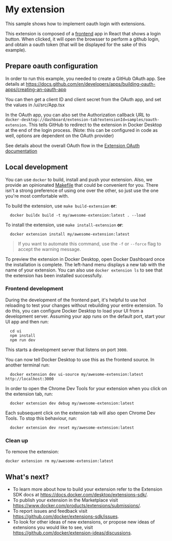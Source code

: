 # My extension

This sample shows how to implement oauth login with extensions.

This extension is composed of a [frontend](./ui) app in React that shows a login button. When clicked, it will open the browsser to perform a github login, and obtain a oauth token (that will be displayed for the sake of this example).

</details>

## Prepare oauth configuration

In order to run this example, you needed to create a GitHub OAuth app. See details at https://docs.github.com/en/developers/apps/building-oauth-apps/creating-an-oauth-app

You can then get a client ID and client secret from the OAuth app, and set the values in /ui/src/App.tsx

In the OAuth app, you can also set the Authorization callback URL to `docker-desktop://dashboard/extension-tab?extensionId=samples/oauth-extension`. This tells GitHub to redirect to the extension in Docker Desktop at the end of the login process. (Note: this can be configured in code as well, options are dependent on the OAuth provider)

See details about the overall OAuth flow in the [Extension OAuth documentation](https://docs.docker.com/desktop/extensions-sdk/guides/oauth2-flow/)

## Local development

You can use `docker` to build, install and push your extension. Also, we provide an opinionated [Makefile](Makefile) that could be convenient for you. There isn't a strong preference of using one over the other, so just use the one you're most comfortable with.

To build the extension, use `make build-extension` **or**:

```shell
  docker buildx build -t my/awesome-extension:latest . --load
```

To install the extension, use `make install-extension` **or**:

```shell
  docker extension install my/awesome-extension:latest
```

> If you want to automate this command, use the `-f` or `--force` flag to accept the warning message.

To preview the extension in Docker Desktop, open Docker Dashboard once the installation is complete. The left-hand menu displays a new tab with the name of your extension. You can also use `docker extension ls` to see that the extension has been installed successfully.

### Frontend development

During the development of the frontend part, it's helpful to use hot reloading to test your changes without rebuilding your entire extension. To do this, you can configure Docker Desktop to load your UI from a development server.
Assuming your app runs on the default port, start your UI app and then run:

```shell
  cd ui
  npm install
  npm run dev
```

This starts a development server that listens on port `3000`.

You can now tell Docker Desktop to use this as the frontend source. In another terminal run:

```shell
  docker extension dev ui-source my/awesome-extension:latest http://localhost:3000
```

In order to open the Chrome Dev Tools for your extension when you click on the extension tab, run:

```shell
  docker extension dev debug my/awesome-extension:latest
```

Each subsequent click on the extension tab will also open Chrome Dev Tools. To stop this behaviour, run:

```shell
  docker extension dev reset my/awesome-extension:latest
```

### Clean up

To remove the extension:

```shell
docker extension rm my/awesome-extension:latest
```

## What's next?

- To learn more about how to build your extension refer to the Extension SDK docs at https://docs.docker.com/desktop/extensions-sdk/.
- To publish your extension in the Marketplace visit https://www.docker.com/products/extensions/submissions/.
- To report issues and feedback visit https://github.com/docker/extensions-sdk/issues.
- To look for other ideas of new extensions, or propose new ideas of extensions you would like to see, visit https://github.com/docker/extension-ideas/discussions.

